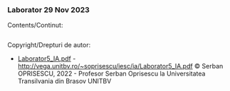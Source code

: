 ### Laborator 29 Nov 2023

Contents/Continut: 

```sh
```

Copyright/Drepturi de autor:

* [Laborator5_IA.pdf](./Laborator5_IA.pdf) - http://vega.unitbv.ro/~soprisescu/iesc/ia/Laborator5_IA.pdf © Serban OPRISESCU, 2022 - Profesor Serban Oprisescu la Universitatea Transilvania din Brasov UNITBV
